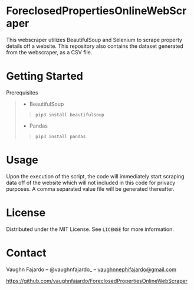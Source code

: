 # ForeclosedPropertiesOnlineWebScraper

This webscraper utilizes BeautifulSoup and Selenium to scrape property details off a website. This repository also contains the dataset generated from the webscraper, as a CSV file. 

# Getting Started
Prerequisites
> * BeautifulSoup
>>`pip3 install beautifulsoup`
> * Pandas
>>`pip3 install pandas`



# Usage
Upon the execution of the script, the code will immediately start scraping data off of the website which will not included in this code for privacy purposes. A comma separated value file will be generated thereafter.


# License
Distributed under the MIT License. See `LICENSE` for more information.

# Contact
Vaughn Fajardo – @vaughnfajardo_ – vaughnnephifajardo@gmail.com

https://github.com/vaughnfajardo/ForeclosedPropertiesOnlineWebScraper





